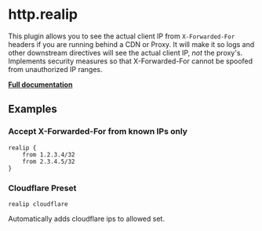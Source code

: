 # http.realip

This plugin allows you to see the actual client IP from `X-Forwarded-For` headers if you are running behind a CDN or
Proxy. It will make it so logs and other downstream directives will see the actual client IP, *not* the proxy&#39;s.
Implements security measures so that X-Forwarded-For cannot be spoofed from unauthorized IP ranges.

**[Full documentation](https://github.com/tmpim/casket-plugins/blob/master/realip/README.md)**

## Examples

### Accept X-Forwarded-For from known IPs only

``` casketfile
realip {
    from 1.2.3.4/32
    from 2.3.4.5/32
}
```

### Cloudflare Preset

``` casketfile
realip cloudflare
```

Automatically adds cloudflare ips to allowed set.
